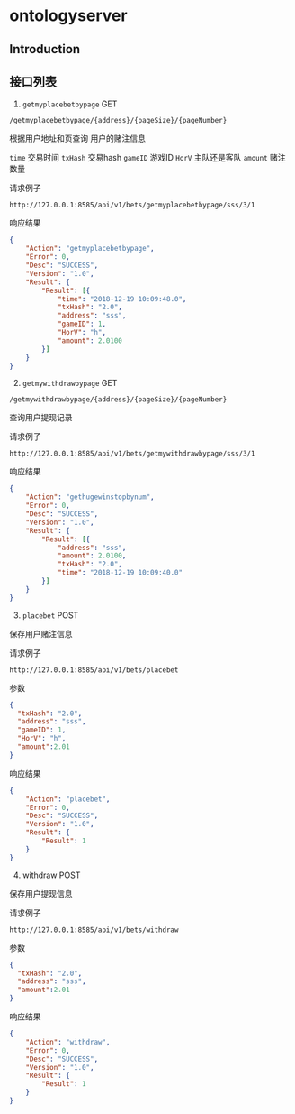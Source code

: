 # ontologyserver

## Introduction


## 接口列表
 
1. `getmyplacebetbypage`    GET

`/getmyplacebetbypage/{address}/{pageSize}/{pageNumber}`


根据用户地址和页查询 用户的赌注信息

`time`  交易时间
`txHash`  交易hash
`gameID` 游戏ID
`HorV`  主队还是客队
`amount` 赌注数量

请求例子

```http
http://127.0.0.1:8585/api/v1/bets/getmyplacebetbypage/sss/3/1
```

响应结果
```json
{
	"Action": "getmyplacebetbypage",
	"Error": 0,
	"Desc": "SUCCESS",
	"Version": "1.0",
	"Result": {
		"Result": [{
			"time": "2018-12-19 10:09:48.0",
			"txHash": "2.0",
			"address": "sss",
			"gameID": 1,
			"HorV": "h",
			"amount": 2.0100
		}]
	}
}
```

2. `getmywithdrawbypage`   GET

`/getmywithdrawbypage/{address}/{pageSize}/{pageNumber}`

查询用户提现记录

请求例子

```http request
http://127.0.0.1:8585/api/v1/bets/getmywithdrawbypage/sss/3/1
```

响应结果

```json
{
	"Action": "gethugewinstopbynum",
	"Error": 0,
	"Desc": "SUCCESS",
	"Version": "1.0",
	"Result": {
		"Result": [{
			"address": "sss",
			"amount": 2.0100,
			"txHash": "2.0",
			"time": "2018-12-19 10:09:40.0"
		}]
	}
}
```

3. `placebet`   POST


保存用户赌注信息

请求例子
```http request
http://127.0.0.1:8585/api/v1/bets/placebet
```
参数
```json
{
  "txHash": "2.0",
  "address": "sss",
  "gameID": 1,
  "HorV": "h",
  "amount":2.01
}
```

响应结果
```json
{
    "Action": "placebet",
    "Error": 0,
    "Desc": "SUCCESS",
    "Version": "1.0",
    "Result": {
        "Result": 1
    }
}
```

4. withdraw    POST

保存用户提现信息

请求例子

```http request
http://127.0.0.1:8585/api/v1/bets/withdraw
```

参数
```json
{
  "txHash": "2.0",
  "address": "sss",
  "amount":2.01
}
```

响应结果
```json
{
    "Action": "withdraw",
    "Error": 0,
    "Desc": "SUCCESS",
    "Version": "1.0",
    "Result": {
        "Result": 1
    }
}
```
